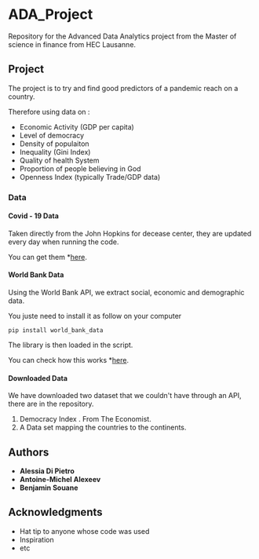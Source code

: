 # ADA_Project
Repository for the Advanced Data Analytics project from the Master of science in finance from HEC Lausanne. 

## Project
The project is to try and find good predictors of a pandemic reach on a country. 

Therefore using data on : 

- Economic Activity (GDP per capita)
- Level of democracy
- Density of populaiton
- Inequality (Gini Index)
- Quality of health System
- Proportion of people believing in God
- Openness Index (typically Trade/GDP data)


### Data

#### Covid - 19 Data
Taken directly from the John Hopkins for decease center, they are updated every day when running the code.

You can get them *[here](https://raw.githubusercontent.com/CSSEGISandData/COVID-19/master/csse_covid_19_data/csse_covid_19_time_series/time_series_covid19_confirmed_global.csv).

#### World Bank Data
Using the World Bank API, we extract social, economic and demographic data. 

You juste need to install it as follow on your computer
```
pip install world_bank_data
```
The library is then loaded in the script.

You can check how this works *[here](https://github.com/mwouts/world_bank_data).

#### Downloaded Data 
We have downloaded two dataset that we couldn't have through an API, there are in the repository. 

1. Democracy Index . From The Economist.
2. A Data set mapping the countries to the continents. 


## Authors

* **Alessia Di Pietro** 
* **Antoine-Michel Alexeev** 
* **Benjamin Souane** 


## Acknowledgments

* Hat tip to anyone whose code was used
* Inspiration
* etc
